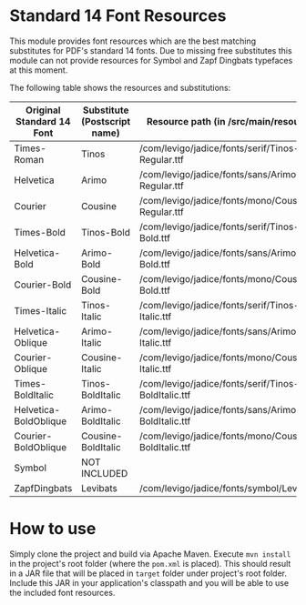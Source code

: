 # Standard 14 Font Resources

This module provides font resources which are the best matching substitutes for PDF's standard 14 fonts. Due to missing free substitutes this module can not provide resources for Symbol and Zapf Dingbats typefaces at this moment.

The following table shows the resources and substitutions:

| Original Standard 14 Font  | Substitute (Postscript name)      | Resource path (in /src/main/resources)               |
| -------------------------- | --------------------------------  | ---------------------------------------------------- |
| Times-Roman                | Tinos                             | /com/levigo/jadice/fonts/serif/Tinos-Regular.ttf     |
| Helvetica                  | Arimo                             | /com/levigo/jadice/fonts/sans/Arimo-Regular.ttf      |
| Courier                    | Cousine                           | /com/levigo/jadice/fonts/mono/Cousine-Regular.ttf    |
| Times-Bold                 | Tinos-Bold                        | /com/levigo/jadice/fonts/serif/Tinos-Bold.ttf        |
| Helvetica-Bold             | Arimo-Bold                        | /com/levigo/jadice/fonts/sans/Arimo-Bold.ttf         |
| Courier-Bold               | Cousine-Bold                      | /com/levigo/jadice/fonts/mono/Cousine-Bold.ttf       |
| Times-Italic               | Tinos-Italic                      | /com/levigo/jadice/fonts/serif/Tinos-Italic.ttf      |
| Helvetica-Oblique          | Arimo-Italic                      | /com/levigo/jadice/fonts/sans/Arimo-Italic.ttf       |
| Courier-Oblique            | Cousine-Italic                    | /com/levigo/jadice/fonts/mono/Cousine-Italic.ttf     |
| Times-BoldItalic           | Tinos-BoldItalic                  | /com/levigo/jadice/fonts/serif/Tinos-BoldItalic.ttf  |
| Helvetica-BoldOblique      | Arimo-BoldItalic                  | /com/levigo/jadice/fonts/sans/Arimo-BoldItalic.ttf   |
| Courier-BoldOblique        | Cousine-BoldItalic                | /com/levigo/jadice/fonts/mono/Cousine-BoldItalic.ttf |
| Symbol                     | NOT INCLUDED                      |                                                      |
| ZapfDingbats               | Levibats							 | /com/levigo/jadice/fonts/symbol/Levibats.ttf           |                                      |

# How to use

Simply clone the project and build via Apache Maven. Execute `mvn install` in the project's root folder (where the `pom.xml` is placed). This should result in a JAR file that will be placed in `target` folder under project's root folder. Include this JAR in your application's classpath and you will be able to use the included font resources.
